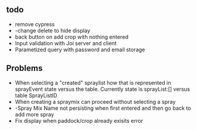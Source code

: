 ## todo
- remove cypress
- -change delete to hide display
- back button on add crop with nothing entered
- Input validation with Joi server and client 
- Parametized query with password and email storage
  

## Problems
- When selecting a "created" spraylist how that is represented in sprayEvent state versus the table. Currently state is sprayList:[] versus table SprayListID
- When creating a spraymix can proceed without selecting a spray
- -Spray Mix Name not persisting when first entered and then go back to add more spray
- Fix display when paddock/crop already exisits error
